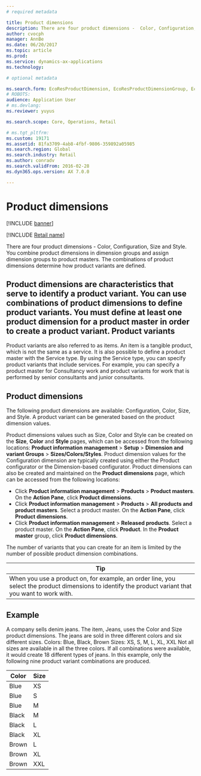 ```yaml
---
# required metadata

title: Product dimensions
description: There are four product dimensions -  Color, Configuration, Size and Style. You combine product dimensions in dimension groups and assign dimension groups to product masters. The combinations of product dimensions determine how product variants are defined.
author: cvocph
manager: AnnBe
ms.date: 06/20/2017
ms.topic: article
ms.prod: 
ms.service: dynamics-ax-applications
ms.technology: 

# optional metadata

ms.search.form: EcoResProductDimension, EcoResProductDimensionGroup, EcoResProductMasterDimension, RetailEcoResColor, RetailEcoResSize, RetailEcoResStyle
# ROBOTS: 
audience: Application User
# ms.devlang: 
ms.reviewer: yuyus

ms.search.scope: Core, Operations, Retail

# ms.tgt_pltfrm: 
ms.custom: 19171
ms.assetid: 81fa3709-4ab8-4fbf-9806-359892a05985
ms.search.region: Global
ms.search.industry: Retail
ms.author: conradv
ms.search.validFrom: 2016-02-28
ms.dyn365.ops.version: AX 7.0.0

---
```


# Product dimensions

[!INCLUDE [banner](../includes/banner.md)]

[!INCLUDE [Retail name](../includes/retail-name.md)]

There are four product dimensions -  Color, Configuration, Size and Style. You combine product dimensions in dimension groups and assign dimension groups to product masters. The combinations of product dimensions determine how product variants are defined.

Product dimensions are characteristics that serve to identify a product variant. You can use combinations of product dimensions to define product variants. You must define at least one product dimension for a product master in order to create a product variant.
Product variants
----------------

Product variants are also referred to as items. An item is a tangible product, which is not the same as a service. It is also possible to define a product master with the Service type. By using the Service type, you can specify product variants that include services. For example, you can specify a product master for Consultancy work and product variants for work that is performed by senior consultants and junior consultants.

## Product dimensions
The following product dimensions are available: Configuration, Color, Size, and Style. A product variant can be generated based on the product dimension values.

Product dimensions values such as Size, Color and Style can be created on the **Size**, **Color** and **Style** pages, which can be accessed from the following locations: **Product information management** &gt; **Setup** &gt; **Dimension and variant Groups** &gt; **Sizes/Colors/Styles**. Product dimension values for the Configuration dimension are typically created using either the Product configurator or the Dimension-based configurator. Product dimensions can also be created and maintained on the **Product dimensions** page, which can be accessed from the following locations:
-   Click **Product information management** &gt; **Products** &gt; **Product masters**. On the **Action Pane**, click **Product dimensions**.
-   Click **Product information management** &gt; **Products** &gt; **All products and product masters**. Select a product master. On the **Action Pane**, click **Product dimensions**.
-   Click **Product information management** &gt; **Released products**. Select a product master. On the **Action Pane**, click **Product**. In the **Product master** group, click **Product dimensions**.

The number of variants that you can create for an item is limited by the number of possible product dimension combinations.

| **Tip**                                                                                                                                              |
|------------------------------------------------------------------------------------------------------------------------------------------------------|
| When you use a product on, for example, an order line, you select the product dimensions to identify the product variant that you want to work with. |

## Example
A company sells denim jeans. The item, Jeans, uses the Color and Size product dimensions. The jeans are sold in three different colors and six different sizes. Colors: Blue, Black, Brown Sizes: XS, S, M, L, XL, XXL Not all sizes are available in all the three colors. If all combinations were available, it would create 18 different types of jeans. In this example, only the following nine product variant combinations are produced.

| Color | Size |
|-------|------|
| Blue  | XS   |
| Blue  | S    |
| Blue  | M    |
| Black | M    |
| Black | L    |
| Black | XL   |
| Brown | L    |
| Brown | XL   |
| Brown | XXL  |






